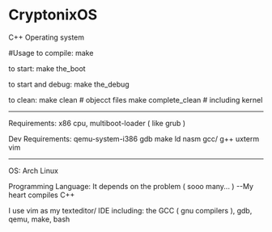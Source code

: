 # CryptonixOS
C++ Operating system

#Usage
to compile:
make

to start:
make the_boot

to start and debug:
make the_debug

to clean:
make clean            # objecct files
make complete_clean   # including kernel
_____________________
Requirements:
x86 cpu, multiboot-loader ( like grub )

Dev Requirements:
qemu-system-i386
gdb
make
ld
nasm
gcc/ g++
uxterm
vim


_____________________
OS: Arch Linux

Programming Language: 
  It depends on the problem ( sooo many... )
  --My heart compiles C++

I use vim as my texteditor/ IDE including:
  the GCC ( gnu compilers ), 
  gdb, qemu, make, bash

